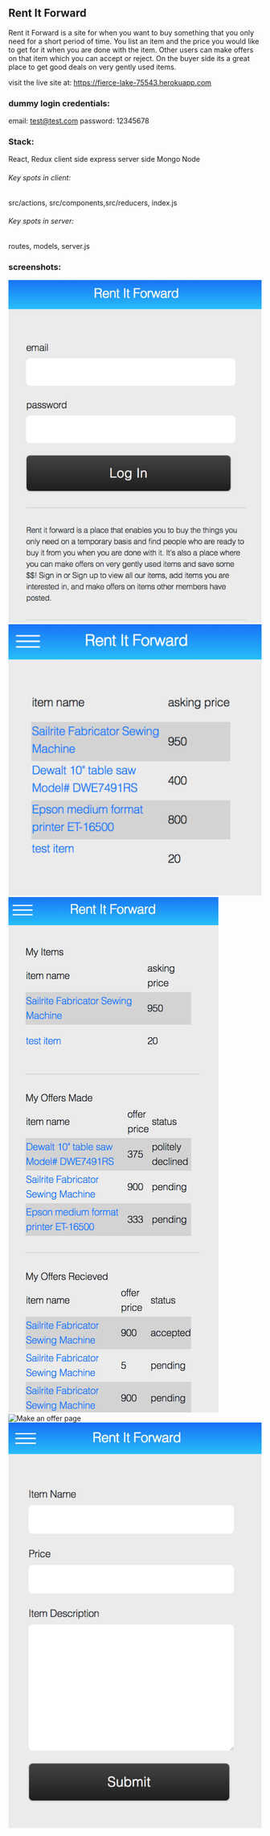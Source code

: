 ## Rent It Forward

Rent it Forward is a site for when you want to buy something that you only need for a short period of time. You list an item and the price you would like to get for it when you are done with the item. Other users can make offers on that item which you can accept or reject. On the buyer side its a great place to get good deals on very gently used items.

visit the live site at: https://fierce-lake-75543.herokuapp.com

### dummy login credentials:

email: test@test.com
password: 12345678

### Stack:
React, Redux client side
express server side
Mongo
Node

###### Key spots in client: 
src/actions, src/components,src/reducers, index.js
###### Key spots in server: 
routes, models, server.js

### screenshots:

![Sign In/Up page](readme_screenshots/login_landing.png)
![List all items page](readme_screenshots/show_all.png)
![My Items page](readme_screenshots/my_items_page.png)
![Make an offer page](readme_screenshots/make_and_offer.png)
![Add item page](readme_screenshots/add_item_page.png)



